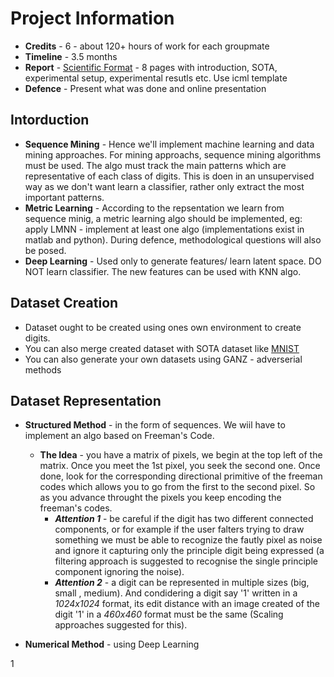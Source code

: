Project Information 
===================

* __Credits__ - 6 - about 120+ hours of work for each groupmate
* __Timeline__ - 3.5 months 
* __Report__ - [Scientific Format](https://2017.icml.cc/Conferences/2017/StyleAuthorInstructions) - 8 pages with introduction, SOTA, experimental setup, experimental resutls etc. Use icml template
* __Defence__ - Present what was done and online presentation

Intorduction
------------

* __Sequence Mining__ - Hence we'll implement machine learning and data mining approaches. For mining approachs, sequence mining algorithms 
must be used. The algo must track the main patterns which are representative of each class of digits. This is doen in an unsupervised way as we don't want learn a classifier, rather only extract the most important patterns. 
* __Metric Learning__ - According to the repsentation we learn from sequence minig, a metric learning algo should be implemented, eg: apply LMNN - implement at least one algo (implementations exist in matlab and python). During defence, methodological questions will also be posed.  
* __Deep Learning__ - Used only to generate features/ learn latent space. DO NOT learn classifier. The new features can be used with KNN algo.


Dataset Creation 
----------------

* Dataset ought to be created using ones own environment to create digits. 
* You can also merge created dataset with SOTA dataset like [MNIST](http://yann.lecun.com/exdb/mnist/)
* You can also generate your own datasets using GANZ - adverserial methods


Dataset Representation
----------------------
* __Structured Method__ - in the form of sequences. We wiil have to implement an algo based on Freeman's Code.
	- __The Idea__ - you have a matrix of pixels, we begin at the top left of the matrix. Once you meet the 1st pixel, you seek the second one. Once done, look for the corresponding directional primitive of the freeman codes which allows you to go from the 
	first to the second pixel. So as you advance throught the pixels you keep encoding the freeman's codes. 
		- ___Attention 1___ - be careful if the digit has two different connected components, or for example if the user falters trying to draw something we must be able to recognize the fautly pixel as noise and ignore it capturing only the principle digit being expressed (a filtering approach is suggested to recognise the single principle component ignoring the noise).
		- ___Attention 2___ - a digit can be represented in multiple sizes (big, small , medium). And condidering a digit say '1' written in a _1024x1024_ format, its edit distance with an image created of the digit '1' in a _460x460_ format must be the same (Scaling approaches suggested for this).

* __Numerical Method__ - using Deep Learning

1